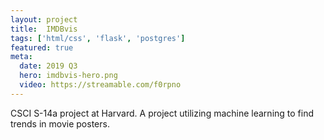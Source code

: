 ```yaml
---
layout: project
title:  IMDBvis
tags: ['html/css', 'flask', 'postgres']
featured: true
meta:
  date: 2019 Q3
  hero: imdbvis-hero.png
  video: https://streamable.com/f0rpno
---
```


CSCI S-14a project at Harvard. A project utilizing machine learning to find
trends in movie posters.
